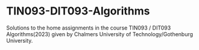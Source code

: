 # TIN093-DIT093-Algorithms
Solutions to the home assignments in the course TIN093 / DIT093 Algorithms(2023) given by Chalmers University of Technology/Gothenburg University.

